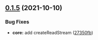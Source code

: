 ## [0.1.5](https://github.com/reruin/sharelist/compare/v0.3.3...v0.1.5) (2021-10-10)


### Bug Fixes

* **core:** add createReadStream ([27350fb](https://github.com/reruin/sharelist/commit/27350fb6a036ab13e65dc0b52dab3f85732d5667))



